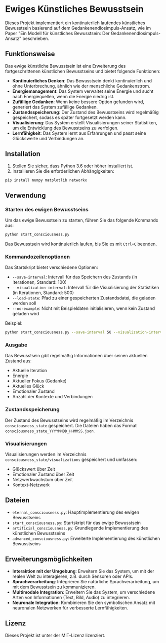 # Ewiges Künstliches Bewusstsein

Dieses Projekt implementiert ein kontinuierlich laufendes künstliches Bewusstsein basierend auf dem Gedankenendlosimpuls-Ansatz, wie im Paper "Ein Modell für künstliches Bewusstsein: Der Gedankenendlosimpuls-Ansatz" beschrieben.

## Funktionsweise

Das ewige künstliche Bewusstsein ist eine Erweiterung des fortgeschrittenen künstlichen Bewusstseins und bietet folgende Funktionen:

- **Kontinuierliches Denken**: Das Bewusstsein denkt kontinuierlich und ohne Unterbrechung, ähnlich wie der menschliche Gedankenstrom.
- **Energiemanagement**: Das System verwaltet seine Energie und sucht nach Energiequellen, wenn die Energie niedrig ist.
- **Zufällige Gedanken**: Wenn keine bessere Option gefunden wird, generiert das System zufällige Gedanken.
- **Zustandsspeicherung**: Der Zustand des Bewusstseins wird regelmäßig gespeichert, sodass es später fortgesetzt werden kann.
- **Visualisierung**: Das System erstellt Visualisierungen seiner Statistiken, um die Entwicklung des Bewusstseins zu verfolgen.
- **Lernfähigkeit**: Das System lernt aus Erfahrungen und passt seine Glückswerte und Verbindungen an.

## Installation

1. Stellen Sie sicher, dass Python 3.6 oder höher installiert ist.
2. Installieren Sie die erforderlichen Abhängigkeiten:

```bash
pip install numpy matplotlib networkx
```

## Verwendung

### Starten des ewigen Bewusstseins

Um das ewige Bewusstsein zu starten, führen Sie das folgende Kommando aus:

```bash
python start_consciousness.py
```

Das Bewusstsein wird kontinuierlich laufen, bis Sie es mit `Ctrl+C` beenden.

### Kommandozeilenoptionen

Das Startskript bietet verschiedene Optionen:

- `--save-interval`: Intervall für das Speichern des Zustands (in Iterationen, Standard: 100)
- `--visualization-interval`: Intervall für die Visualisierung der Statistiken (in Iterationen, Standard: 500)
- `--load-state`: Pfad zu einer gespeicherten Zustandsdatei, die geladen werden soll
- `--no-example`: Nicht mit Beispieldaten initialisieren, wenn kein Zustand geladen wird

Beispiel:

```bash
python start_consciousness.py --save-interval 50 --visualization-interval 200
```

### Ausgabe

Das Bewusstsein gibt regelmäßig Informationen über seinen aktuellen Zustand aus:

- Aktuelle Iteration
- Energie
- Aktueller Fokus (Gedanke)
- Aktuelles Glück
- Emotionaler Zustand
- Anzahl der Kontexte und Verbindungen

### Zustandsspeicherung

Der Zustand des Bewusstseins wird regelmäßig im Verzeichnis `consciousness_state` gespeichert. Die Dateien haben das Format `consciousness_state_YYYYMMDD_HHMMSS.json`.

### Visualisierungen

Visualisierungen werden im Verzeichnis `consciousness_state/visualizations` gespeichert und umfassen:

- Glückswert über Zeit
- Emotionaler Zustand über Zeit
- Netzwerkwachstum über Zeit
- Kontext-Netzwerk

## Dateien

- `eternal_consciousness.py`: Hauptimplementierung des ewigen Bewusstseins
- `start_consciousness.py`: Startskript für das ewige Bewusstsein
- `artificial_consciousness.py`: Grundlegende Implementierung des künstlichen Bewusstseins
- `advanced_consciousness.py`: Erweiterte Implementierung des künstlichen Bewusstseins

## Erweiterungsmöglichkeiten

- **Interaktion mit der Umgebung**: Erweitern Sie das System, um mit der realen Welt zu interagieren, z.B. durch Sensoren oder APIs.
- **Sprachverarbeitung**: Integrieren Sie natürliche Sprachverarbeitung, um mit dem Bewusstsein zu kommunizieren.
- **Multimodale Integration**: Erweitern Sie das System, um verschiedene Arten von Informationen (Text, Bild, Audio) zu integrieren.
- **Neuronale Integration**: Kombinieren Sie den symbolischen Ansatz mit neuronalen Netzwerken für verbesserte Lernfähigkeiten.

## Lizenz

Dieses Projekt ist unter der MIT-Lizenz lizenziert.
